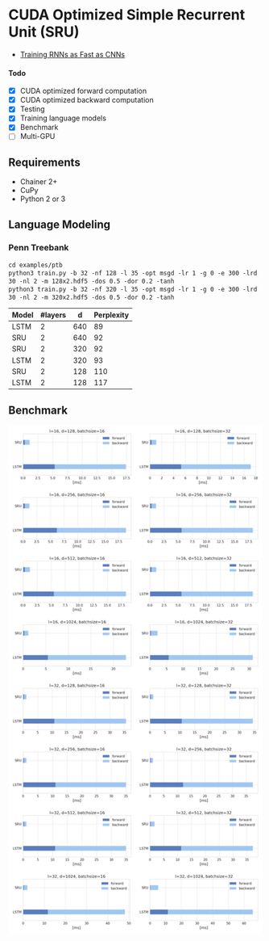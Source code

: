 # CUDA Optimized Simple Recurrent Unit (SRU)

- [Training RNNs as Fast as CNNs](https://arxiv.org/abs/1709.02755)

#### Todo

- [x] CUDA optimized forward computation
- [x] CUDA optimized backward computation
- [x] Testing
- [x] Training language models
- [x] Benchmark
- [ ] Multi-GPU

## Requirements

- Chainer 2+
- CuPy
- Python 2 or 3

## Language Modeling

### Penn Treebank

```
cd examples/ptb
python3 train.py -b 32 -nf 128 -l 35 -opt msgd -lr 1 -g 0 -e 300 -lrd 30 -nl 2 -m 128x2.hdf5 -dos 0.5 -dor 0.2 -tanh
python3 train.py -b 32 -nf 320 -l 35 -opt msgd -lr 1 -g 0 -e 300 -lrd 30 -nl 2 -m 320x2.hdf5 -dos 0.5 -dor 0.2 -tanh
```

| Model | #layers | d   | Perplexity |
|-------|---------|-----|------------|
| LSTM  | 2       | 640 | 89         |
| SRU   | 2       | 640 | 92         |
| SRU   | 2       | 320 | 92         |
| LSTM  | 2       | 320 | 93         |
| SRU   | 2       | 128 | 110        |
| LSTM  | 2       | 128 | 117        |

## Benchmark

![result](https://raw.githubusercontent.com/musyoku/images/master/sru/result.png)